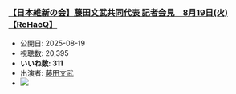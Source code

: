 ### [【日本維新の会】藤田文武共同代表 記者会見　8月19日(火)【ReHacQ】](https://www.youtube.com/watch?v=dYBfLEcTZT8)
-   公開日: 2025-08-19
-   視聴数: 20,395
-   **いいね数: 311**
-   出演者: [藤田文武](/rehacq_fan/people/藤田文武 "wikilink")
- [![](https://img.youtube.com/vi/dYBfLEcTZT8/hqdefault.jpg)](https://www.youtube.com/watch?v=dYBfLEcTZT8)
